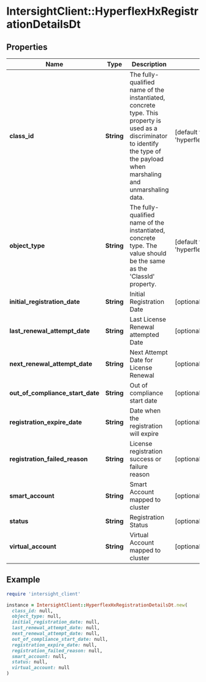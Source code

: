 # IntersightClient::HyperflexHxRegistrationDetailsDt

## Properties

| Name | Type | Description | Notes |
| ---- | ---- | ----------- | ----- |
| **class_id** | **String** | The fully-qualified name of the instantiated, concrete type. This property is used as a discriminator to identify the type of the payload when marshaling and unmarshaling data. | [default to &#39;hyperflex.HxRegistrationDetailsDt&#39;] |
| **object_type** | **String** | The fully-qualified name of the instantiated, concrete type. The value should be the same as the &#39;ClassId&#39; property. | [default to &#39;hyperflex.HxRegistrationDetailsDt&#39;] |
| **initial_registration_date** | **String** | Initial Registration Date | [optional][readonly] |
| **last_renewal_attempt_date** | **String** | Last License Renewal attempted Date | [optional][readonly] |
| **next_renewal_attempt_date** | **String** | Next Attempt Date for License Renewal | [optional][readonly] |
| **out_of_compliance_start_date** | **String** | Out of compliance start date | [optional][readonly] |
| **registration_expire_date** | **String** | Date when the registration will expire | [optional][readonly] |
| **registration_failed_reason** | **String** | License registration success or failure reason | [optional][readonly] |
| **smart_account** | **String** | Smart Account mapped to cluster | [optional][readonly] |
| **status** | **String** | Registration Status | [optional][readonly] |
| **virtual_account** | **String** | Virtual Account mapped to cluster | [optional][readonly] |

## Example

```ruby
require 'intersight_client'

instance = IntersightClient::HyperflexHxRegistrationDetailsDt.new(
  class_id: null,
  object_type: null,
  initial_registration_date: null,
  last_renewal_attempt_date: null,
  next_renewal_attempt_date: null,
  out_of_compliance_start_date: null,
  registration_expire_date: null,
  registration_failed_reason: null,
  smart_account: null,
  status: null,
  virtual_account: null
)
```


